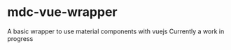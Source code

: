 # mdc-vue-wrapper

A basic wrapper to use material components with vuejs
Currently a work in progress
